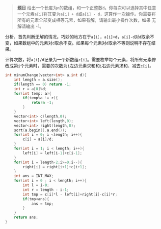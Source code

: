 > **题目** 给出一个长度为`n`的数组，和一个正整数`d`。你每次可以选择其中任意一个元素`a[i]`将其变为`a[i] + d`或`a[i] - d`，这算作一次操作。你需要将所有的元素全部变成相等元素，如果有解，请输出最小操作次数，如果 无解请输出 -1。

分析，首先判断无解的情况，巧妙的地方在于`a[i]`，`a[i]+d`，`a[i]-d`对`d`取余不变，如果数组中的元素对`d`取余不变。如果每个元素对`d`取余不等则说明不存在结果。

计算次数，将`a[i]/d`记录为一个新数组`c[i]`。需要枚举每个元素，将所有元素修改成第`i`个元素时，需要的次数为`i`左边元素求和和`i`右边元素求和，减去`c[i]`。

```C++
int minumChange(vector<int> a,int d){
    int length = a.size();
    if(length == 0) return -1;
    int r = a[0]%d;
    for(int temp: a){
        if(temp%a != r){
            return -1;
        }
    }
    vector<int> c(length,0);
    vector<int> left(length,0);
    vector<int> right(length,0);
    sort(a.begin(),a.end());
    for(int i = 0; i <length; i++){
        c[i] = a[i]/d;
    }
    for(int i = 1; i < length; i++){
        left[i] = left[i-1]+c[i-1];
    }
    for(int i = length-2;i>=0;i--){
        right[i] = right[i+1]+c[i+1];
    }
    int ans = INT_MAX;
    for(int i = 0 ; i < length; i++){
        int l = i-0;
        int r = length - i-1;
        int tmp = c[i]*l - left[i]+right[i]-c[i]*r;
        if(tmp<ans){
            ans = tmp;
        }
    }
    return ans;
}
```